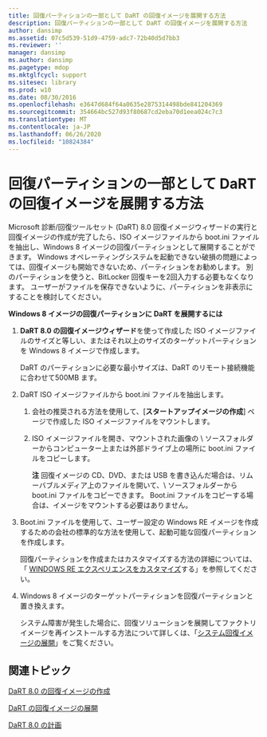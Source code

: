 ```yaml
---
title: 回復パーティションの一部として DaRT の回復イメージを展開する方法
description: 回復パーティションの一部として DaRT の回復イメージを展開する方法
author: dansimp
ms.assetid: 07c5d539-51d9-4759-adc7-72b40d5d7bb3
ms.reviewer: ''
manager: dansimp
ms.author: dansimp
ms.pagetype: mdop
ms.mktglfcycl: support
ms.sitesec: library
ms.prod: w10
ms.date: 08/30/2016
ms.openlocfilehash: e3647d684f64a0635e2875314498bde841204369
ms.sourcegitcommit: 354664bc527d93f80687cd2eba70d1eea024c7c3
ms.translationtype: MT
ms.contentlocale: ja-JP
ms.lasthandoff: 06/26/2020
ms.locfileid: "10824384"
---
```

# 回復パーティションの一部として DaRT の回復イメージを展開する方法


Microsoft 診断/回復ツールセット (DaRT) 8.0 回復イメージウィザードの実行と回復イメージの作成が完了したら、ISO イメージファイルから boot.ini ファイルを抽出し、Windows 8 イメージの回復パーティションとして展開することができます。 Windows オペレーティングシステムを起動できない破損の問題によっては、回復イメージも開始できないため、パーティションをお勧めします。 別のパーティションを使うと、BitLocker 回復キーを2回入力する必要もなくなります。 ユーザーがファイルを保存できないように、パーティションを非表示にすることを検討してください。

**Windows 8 イメージの回復パーティションに DaRT を展開するには**

1.  **DaRT 8.0 の回復イメージウィザード**を使って作成した ISO イメージファイルのサイズと等しい、またはそれ以上のサイズのターゲットパーティションを Windows 8 イメージで作成します。

    DaRT のパーティションに必要な最小サイズは、DaRT のリモート接続機能に合わせて500MB ます。

2.  DaRT ISO イメージファイルから boot.ini ファイルを抽出します。

    1.  会社の推奨される方法を使用して、[**スタートアップイメージの作成**] ページで作成した ISO イメージファイルをマウントします。

    2.  ISO イメージファイルを開き、マウントされた画像の \\ ソースフォルダーからコンピューター上または外部ドライブ上の場所に boot.ini ファイルをコピーします。

        **注** 回復イメージの CD、DVD、または USB を書き込んだ場合は、リムーバブルメディア上のファイルを開いて、\\ ソースフォルダーから boot.ini ファイルをコピーできます。 Boot.ini ファイルをコピーする場合は、イメージをマウントする必要はありません。

         

3.  Boot.ini ファイルを使用して、ユーザー設定の Windows RE イメージを作成するための会社の標準的な方法を使用して、起動可能な回復パーティションを作成します。

    回復パーティションを作成またはカスタマイズする方法の詳細については、「 [WINDOWS RE エクスペリエンスをカスタマイズ](https://go.microsoft.com/fwlink/?LinkId=214222)する」を参照してください。

4.  Windows 8 イメージのターゲットパーティションを回復パーティションと置き換えます。

    システム障害が発生した場合に、回復ソリューションを展開してファクトリイメージを再インストールする方法について詳しくは、「[システム回復イメージの展開](https://go.microsoft.com/fwlink/?LinkId=214221)」をご覧ください。

## 関連トピック


[DaRT 8.0 の回復イメージの作成](creating-the-dart-80-recovery-image-dart-8.md)

[DaRT の回復イメージの展開](deploying-the-dart-recovery-image-dart-8.md)

[DaRT 8.0 の計画](planning-for-dart-80-dart-8.md)

 

 





